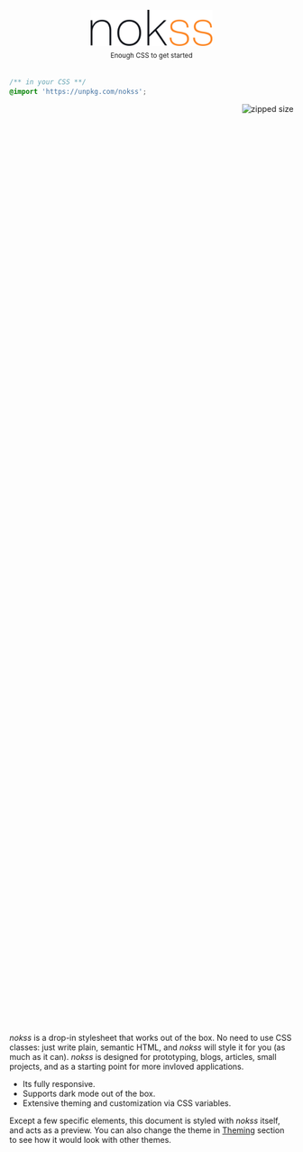 <section id="intro">

<style>
  section#intro {
    display: flex;
    flex-direction: column;
    height: 85vh;
    justify-content: center;
  }
</style>
<script>
  if (window.innerWidth > 1024) {
    let initial = true
    const listener = () => {
      if (scrollY > window.innerHeight * 0.85) {
        if (initial) {
          initial = false
          document.querySelector('body>aside:first-child').setAttribute('aria-hidden', false)
          document.querySelector('body>footer [role="switch"]').setAttribute('aria-checked', false)
          document.removeEventListener('scroll', listener)
        }
      }
    }

    document.addEventListener('scroll', listener)
  }
</script>

<div>

  <div align="center" style="position: relative">
    <picture>
      <source srcset="./assets/logo-dark.svg" media="(prefers-color-scheme: dark)">
      <img alt="logo" src="./assets/logo-light.svg" height="64px">
    </picture>
    <br>
    <sub>Enough CSS to get started</sub>
  </div>

  <br>

  ```css
  /** in your CSS **/
  @import 'https://unpkg.com/nokss';
  ```

  <div align="right">

  ![zipped size](https://img.shields.io/github/size/loreanvictor/nokss/nokss.css.br?branch=gh-pages&color=black&label=%20&style=flat-square)

  </div>

</div>

</section>

<section>

_nokss_ is a drop-in stylesheet that works out of the box. No need to use CSS classes: just write plain, semantic HTML, and _nokss_ will style it for you (as much as it can). _nokss_ is designed for prototyping, blogs, articles, small projects, and as a starting point for more invloved applications.

- Its fully responsive.
- Supports dark mode out of the box.
- Extensive theming and customization via CSS variables.

Except a few specific elements, this document is styled with _nokss_ itself, and acts as a preview. You can also change the theme in [Theming](#theming) section to see how it would look with other themes.

</section>